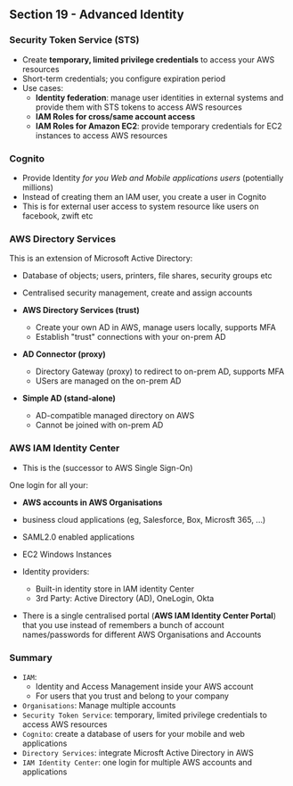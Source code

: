 ## Section 19 - Advanced Identity  

### Security Token Service (STS)  
- Create **temporary, limited privilege credentials** to access your AWS resources  
- Short-term credentials; you configure expiration period  
- Use cases:  
  - **Identity federation**: manage user identities in external systems and provide them with STS tokens to access AWS resources  
  - **IAM Roles for cross/same account access**  
  - **IAM Roles for Amazon EC2**: provide temporary credentials for EC2 instances to access AWS resources  

### Cognito  
- Provide Identity _for you Web and Mobile applications users_ (potentially millions)  
- Instead of creating them an IAM user, you create a user in Cognito  
- This is for external user access to system resource like users on facebook, zwift etc  

### AWS Directory Services  
This is an extension of Microsoft Active Directory:  
  - Database of objects; users, printers, file shares, security groups etc  
  - Centralised security management, create and assign accounts  

- **AWS Directory Services (trust)**  
  - Create your own AD in AWS, manage users locally, supports MFA  
  - Establish "trust" connections with your on-prem AD  
- **AD Connector (proxy)**  
  - Directory Gateway (proxy) to redirect to on-prem AD, supports MFA  
  - USers are managed on the on-prem AD  
- **Simple AD (stand-alone)**  
  - AD-compatible managed directory on AWS  
  - Cannot be joined with on-prem AD  

### AWS IAM Identity Center  
- This is the (successor to AWS Single Sign-On)  

One login for all your:    
  - **AWS accounts in AWS Organisations**  
  - business cloud applications (eg, Salesforce, Box, Microsft 365, ...)  
  - SAML2.0 enabled applications  
  - EC2 Windows Instances  

- Identity providers:  
  - Built-in identity store in IAM identity Center  
  - 3rd Party: Active Directory (AD), OneLogin, Okta  

- There is a single centralised portal (**AWS IAM Identity Center Portal**) that you use instead of remembers a bunch of account names/passwords for different AWS Organisations and Accounts

### Summary  
- `IAM`:  
  - Identity and Access Management inside your AWS account  
  - For users that you trust and belong to your company  
- `Organisations`: Manage multiple accounts  
- `Security Token Service`: temporary, limited privilege credentials to access AWS resources  
- `Cognito`: create a database of users for your mobile and web applications  
- `Directory Services`: integrate Microsft Active Directory in AWS  
- `IAM Identity Center`: one login for multiple AWS accounts and applications  
